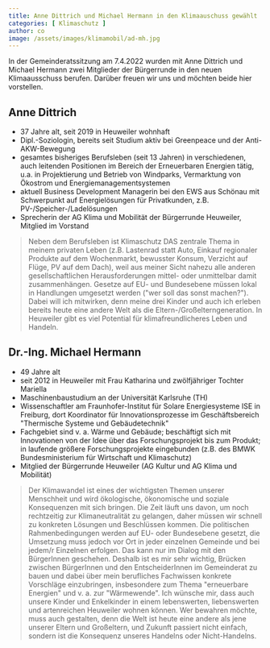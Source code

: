 ```yaml
---
title: Anne Dittrich und Michael Hermann in den Klimaauschuss gewählt
categories: [ Klimaschutz ]
author: co
image: /assets/images/klimamobil/ad-mh.jpg
---
```

In der Gemeinderatssitzung am 7.4.2022 wurden mit Anne Dittrich und Michael Hermann zwei Mitglieder der Bürgerrunde in den neuen Klimaausschuss berufen.
Darüber freuen wir uns und möchten beide hier vorstellen.

## Anne Dittrich

* 37 Jahre alt, seit 2019 in Heuweiler wohnhaft
* Dipl.-Soziologin, bereits seit Studium aktiv bei Greenpeace und der Anti-AKW-Bewegung
* gesamtes bisheriges Berufsleben (seit 13 Jahren) in verschiedenen, auch leitenden Positionen im Bereich der Erneuerbaren Energien tätig, u.a. in Projektierung und Betrieb von Windparks, Vermarktung von Ökostrom und Energiemanagementsystemen
* aktuell Business Development Managerin bei den EWS aus Schönau mit Schwerpunkt auf Energielösungen für Privatkunden, z.B. PV-/Speicher-/Ladelösungen
* Sprecherin der AG Klima und Mobilität der Bürgerrunde Heuweiler, Mitglied im Vorstand

> Neben dem Berufsleben ist Klimaschutz DAS zentrale Thema in meinem privaten Leben (z.B. Lastenrad statt Auto, Einkauf regionaler Produkte auf dem Wochenmarkt, bewusster Konsum, Verzicht auf Flüge, PV auf dem Dach), weil aus meiner Sicht nahezu alle anderen gesellschaftlichen Herausforderungen mittel- oder unmittelbar damit zusammenhängen. Gesetze auf EU- und Bundesebene müssen lokal in Handlungen umgesetzt werden ("wer soll das sonst machen?"). Dabei will ich mitwirken, denn meine drei Kinder und auch ich erleben bereits heute eine andere Welt als die Eltern-/Großelterngeneration. In Heuweiler gibt es viel Potential für klimafreundlicheres Leben und Handeln.

## Dr.-Ing. Michael Hermann

* 49 Jahre alt
* seit 2012 in Heuweiler mit Frau Katharina und zwölfjähriger Tochter Mariella
* Maschinenbaustudium an der Universität Karlsruhe (TH)
* Wissenschaftler am Fraunhofer-Institut für Solare Energiesysteme ISE in Freiburg, dort Koordinator für Innovationsprozesse im Geschäftsbereich "Thermische Systeme und Gebäudetechnik"
* Fachgebiet sind v. a. Wärme und Gebäude; beschäftigt sich mit Innovationen von der Idee über das Forschungsprojekt bis zum Produkt; in laufende größere Forschungsprojekte eingebunden (z.B. des BMWK Bundesministerium für Wirtschaft und Klimaschutz)
* Mitglied der Bürgerrunde Heuweiler (AG Kultur und AG Klima und Mobilität)

> Der Klimawandel ist eines der wichtigsten Themen unserer Menschheit und wird ökologische, ökonomische und soziale Konsequenzen mit sich bringen. Die Zeit läuft uns davon, um noch rechtzeitig zur Klimaneutralität zu gelangen, daher müssen wir schnell zu konkreten Lösungen und Beschlüssen kommen. Die politischen Rahmenbedingungen werden auf EU- oder Bundesebene gesetzt, die Umsetzung muss jedoch vor Ort in jeder einzelnen Gemeinde und bei jedem/r Einzelnen erfolgen. Das kann nur im Dialog mit den BürgerInnen geschehen. Deshalb ist es mir sehr wichtig, Brücken zwischen BürgerInnen und den EntscheiderInnen im Gemeinderat zu bauen und dabei über mein berufliches Fachwissen konkrete Vorschläge einzubringen, insbesondere zum Thema "erneuerbare Energien" und v. a. zur "Wärmewende". Ich wünsche mir, dass auch unsere Kinder und Enkelkinder in einem lebenswerten, liebenswerten und artenreichen Heuweiler wohnen können. Wer bewahren möchte, muss auch gestalten, denn die Welt ist heute eine andere als jene unserer Eltern und Großeltern, und Zukunft passiert nicht einfach, sondern ist die Konsequenz unseres Handelns oder Nicht-Handelns.
